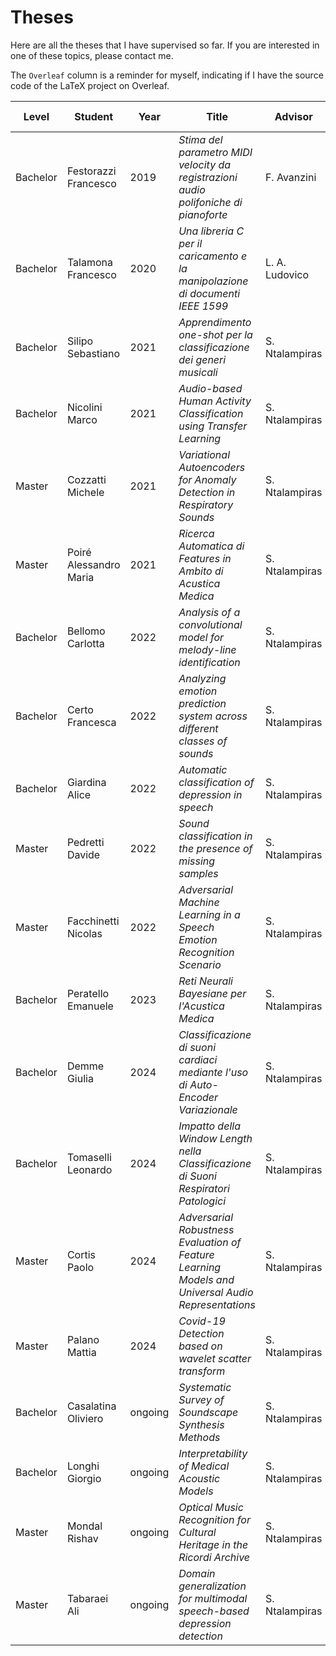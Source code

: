 # Theses

Here are all the theses that I have supervised so far. If you are interested in one of these topics, please contact me.

The `Overleaf` column is a reminder for myself, indicating if I have the source code of
the LaTeX project on Overleaf.

| Level    | Student                | Year    | Title                                                                                              | Advisor        | Co-advisor | Publication | Link                                               | Overleaf |
| -------- | ---------------------- | ------- | -------------------------------------------------------------------------------------------------- | -------------- | ---------- | ----------- | -------------------------------------------------- | -------- |
| Bachelor | Festorazzi Francesco   | 2019    | _Stima del parametro MIDI velocity da registrazioni audio polifoniche di pianoforte_               | F. Avanzini    | me         | -           | -                                                  | yes      |
| Bachelor | Talamona Francesco     | 2020    | _Una libreria C per il caricamento e la manipolazione di documenti IEEE 1599_                      | L. A. Ludovico | me         | -           | -                                                  | yes      |
| Bachelor | Silipo Sebastiano      | 2021    | _Apprendimento one-shot per la classificazione dei generi musicali_                                | S. Ntalampiras | me         | -           | -                                                  | yes      |
| Bachelor | Nicolini Marco         | 2021    | _Audio-based Human Activity Classification using Transfer Learning_                                | S. Ntalampiras | me         | conference  | [doi](https://dx.doi.org/10.5220/0011647900003411) | yes      |
| Master   | Cozzatti Michele       | 2021    | _Variational Autoencoders for Anomaly Detection in Respiratory Sounds_                             | S. Ntalampiras | me         | conference  | [arxiv](https://arxiv.org/abs/2208.03326)          | yes      |
| Master   | Poiré Alessandro Maria | 2021    | _Ricerca Automatica di Features in Ambito di Acustica Medica_                                      | S. Ntalampiras | me         | conference  | [arxiv](https://arxiv.org/abs/2208.03084)          | yes      |
| Bachelor | Bellomo Carlotta       | 2022    | _Analysis of a convolutional model for melody-line identification_                                 | S. Ntalampiras | me         | -           | -                                                  | yes      |
| Bachelor | Certo Francesca        | 2022    | _Analyzing emotion prediction system across different classes of sounds_                           | S. Ntalampiras | me         | conference  | [arxiv](https://arxiv.org/abs/2408.02009)          | yes      |
| Bachelor | Giardina Alice         | 2022    | _Automatic classification of depression in speech_                                                 | S. Ntalampiras | me         | -           | -                                                  | yes      |
| Master   | Pedretti Davide        | 2022    | _Sound classification in the presence of missing samples_                                          | S. Ntalampiras | me         | -           | -                                                  | yes      |
| Master   | Facchinetti Nicolas    | 2022    | _Adversarial Machine Learning in a Speech Emotion Recognition Scenario_                            | S. Ntalampiras | me         | journal     | [arxiv](https://arxiv.org/abs/2404.18514)          | yes      |
| Bachelor | Peratello Emanuele     | 2023    | _Reti Neurali Bayesiane per l'Acustica Medica_                                                     | S. Ntalampiras | me         | -           | -                                                  | yes      |
| Bachelor | Demme Giulia           | 2024    | _Classificazione di suoni cardiaci mediante l'uso di Auto-Encoder Variazionale_                    | S. Ntalampiras | me         | -           | -                                                  | yes      |
| Bachelor | Tomaselli Leonardo     | 2024    | _Impatto della Window Length nella Classificazione di Suoni Respiratori Patologici_                | S. Ntalampiras | me         | -           | -                                                  | yes      |
| Master   | Cortis Paolo           | 2024    | _Adversarial Robustness Evaluation of Feature Learning Models and Universal Audio Representations_ | S. Ntalampiras | me         | -           | -                                                  | yes      |
| Master   | Palano Mattia          | 2024    | _Covid-19 Detection based on wavelet scatter transform_                                            | S. Ntalampiras | me         | -           | -                                                  | yes      |
| Bachelor | Casalatina Oliviero    | ongoing | _Systematic Survey of Soundscape Synthesis Methods_                                                | S. Ntalampiras | me         | -           | -                                                  | no       |
| Bachelor | Longhi Giorgio         | ongoing | _Interpretability of Medical Acoustic Models_                                                      | S. Ntalampiras | me         | -           | -                                                  | no       |
| Master   | Mondal Rishav          | ongoing | _Optical Music Recognition for Cultural Heritage in the Ricordi Archive_                           | S. Ntalampiras | me         | conference  | [arxiv](https://arxiv.org/abs/2408.10260)          | yes      |
| Master   | Tabaraei Ali           | ongoing | _Domain generalization for multimodal speech-based depression detection_                           | S. Ntalampiras | me         | -           | -                                                  | no       |
